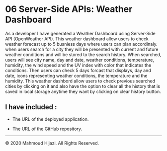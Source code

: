# 06 Server-Side APIs: Weather Dashboard

As a developer I have generated a Weather Dashboard using Server-Side API (OpenWeather API). 
This weather dashboard allow users to check weather forecast up to 5 busniess days where users can plan accordinaly. 
when users search for a city they will be presented with current and future weather conditions and will be stored to the search history.
When searched, users will see city name, day and date, weather conditions, temperature, humidity, the wind speed and the UV index with color that indicates the conditions. Then users can check 5 days forcast that displays, day and date, icons representing weather conditions, the temperature and the humidity. 
This weather dashbord allow users to check previous searched cities by clicking on it and also have the option to clear all the history that is saved in local storage anytime they want by clicking on clear history button.



## I have included :

* The URL of the deployed application.

* The URL of the GitHub repository.
- - -
© 2020 Mahmoud Hijazi. All Rights Reserved.
